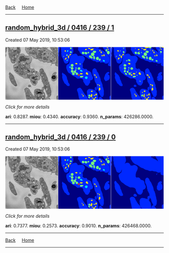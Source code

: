 
[Back](..)&nbsp;&nbsp;&nbsp;&nbsp;&nbsp;[Home](https://leapmanlab.github.io/snapshots)

---

<div class="summary"><a href="1"><h2>random_hybrid_3d / 0416 / 239 / 1</h2></a><p>Created 07 May 2019, 10:53:06
</p><a href="1"><img src="1/media/summary.png" align="center"></a><p>
<i>Click for more details</i>
</p></div>

**ari**: 0.8287. **miou**: 0.4340. **accuracy**: 0.9360. **n_params**: 426286.0000. 

---

<div class="summary"><a href="0"><h2>random_hybrid_3d / 0416 / 239 / 0</h2></a><p>Created 07 May 2019, 10:53:06
</p><a href="0"><img src="0/media/summary.png" align="center"></a><p>
<i>Click for more details</i>
</p></div>

**ari**: 0.7377. **miou**: 0.2573. **accuracy**: 0.9010. **n_params**: 426468.0000. 

---

[Back](..)&nbsp;&nbsp;&nbsp;&nbsp;&nbsp;[Home](https://leapmanlab.github.io/snapshots)

---